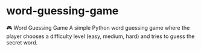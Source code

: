 # word-guessing-game
🎮 Word Guessing Game    A simple Python word guessing game where the player chooses a difficulty level (easy, medium, hard) and tries to guess the secret word.  
